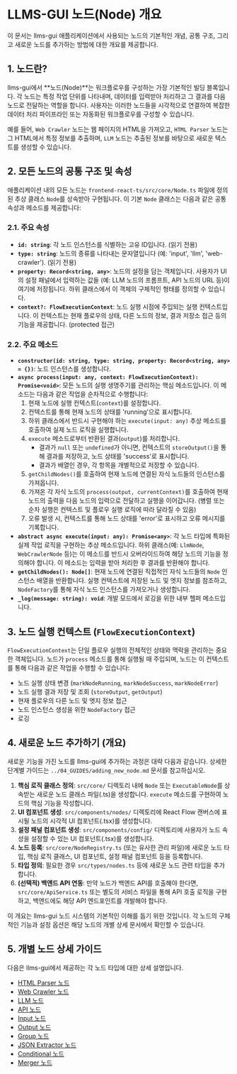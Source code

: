 # LLMS-GUI 노드(Node) 개요

이 문서는 llms-gui 애플리케이션에서 사용되는 노드의 기본적인 개념, 공통 구조, 그리고 새로운 노드를 추가하는 방법에 대한 개요를 제공합니다.

## 1. 노드란?

llms-gui에서 **노드(Node)**는 워크플로우를 구성하는 가장 기본적인 빌딩 블록입니다. 각 노드는 특정 작업 단위를 나타내며, 데이터를 입력받아 처리하고 그 결과를 다음 노드로 전달하는 역할을 합니다. 사용자는 이러한 노드들을 시각적으로 연결하여 복잡한 데이터 처리 파이프라인 또는 자동화된 워크플로우를 구성할 수 있습니다.

예를 들어, `Web Crawler` 노드는 웹 페이지의 HTML을 가져오고, `HTML Parser` 노드는 그 HTML에서 특정 정보를 추출하며, `LLM` 노드는 추출된 정보를 바탕으로 새로운 텍스트를 생성할 수 있습니다.

## 2. 모든 노드의 공통 구조 및 속성

애플리케이션 내의 모든 노드는 `frontend-react-ts/src/core/Node.ts` 파일에 정의된 추상 클래스 `Node`를 상속받아 구현됩니다. 이 기본 `Node` 클래스는 다음과 같은 공통 속성과 메소드를 제공합니다:

### 2.1. 주요 속성

*   **`id: string`**: 각 노드 인스턴스를 식별하는 고유 ID입니다. (읽기 전용)
*   **`type: string`**: 노드의 종류를 나타내는 문자열입니다 (예: 'input', 'llm', 'web-crawler'). (읽기 전용)
*   **`property: Record<string, any>`**: 노드의 설정을 담는 객체입니다. 사용자가 UI의 설정 패널에서 입력하는 값들 (예: LLM 노드의 프롬프트, API 노드의 URL 등)이 여기에 저장됩니다. 하위 클래스에서 이 객체의 구체적인 형태를 정의할 수 있습니다.
*   **`context?: FlowExecutionContext`**: 노드 실행 시점에 주입되는 실행 컨텍스트입니다. 이 컨텍스트는 현재 플로우의 상태, 다른 노드의 정보, 결과 저장소 접근 등의 기능을 제공합니다. (protected 접근)

### 2.2. 주요 메소드

*   **`constructor(id: string, type: string, property: Record<string, any> = {})`**: 노드 인스턴스를 생성합니다.
*   **`async process(input: any, context: FlowExecutionContext): Promise<void>`**: 모든 노드의 실행 생명주기를 관리하는 핵심 메소드입니다. 이 메소드는 다음과 같은 작업을 순차적으로 수행합니다:
    1.  현재 노드에 실행 컨텍스트(`context`)를 설정합니다.
    2.  컨텍스트를 통해 현재 노드의 상태를 'running'으로 표시합니다.
    3.  하위 클래스에서 반드시 구현해야 하는 `execute(input: any)` 추상 메소드를 호출하여 실제 노드 로직을 실행합니다.
    4.  `execute` 메소드로부터 반환된 결과(`output`)를 처리합니다.
        *   결과가 `null` 또는 `undefined`가 아니면, 컨텍스트의 `storeOutput()`을 통해 결과를 저장하고, 노드 상태를 'success'로 표시합니다.
        *   결과가 배열인 경우, 각 항목을 개별적으로 저장할 수 있습니다.
    5.  `getChildNodes()`를 호출하여 현재 노드에 연결된 자식 노드들의 인스턴스를 가져옵니다.
    6.  가져온 각 자식 노드의 `process(output, currentContext)`를 호출하여 현재 노드의 출력을 다음 노드의 입력으로 전달하고 실행을 이어갑니다. (병렬 또는 순차 실행은 컨텍스트 및 플로우 실행 로직에 따라 달라질 수 있음)
    7.  오류 발생 시, 컨텍스트를 통해 노드 상태를 'error'로 표시하고 오류 메시지를 기록합니다.
*   **`abstract async execute(input: any): Promise<any>`**: 각 노드 타입에 특화된 실제 작업 로직을 구현하는 추상 메소드입니다. 하위 클래스(예: `LlmNode`, `WebCrawlerNode` 등)는 이 메소드를 반드시 오버라이드하여 해당 노드의 기능을 정의해야 합니다. 이 메소드는 입력을 받아 처리한 후 결과를 반환해야 합니다.
*   **`getChildNodes(): Node[]`**: 현재 노드에 연결된 직접적인 자식 노드들의 `Node` 인스턴스 배열을 반환합니다. 실행 컨텍스트에 저장된 노드 및 엣지 정보를 참조하고, `NodeFactory`를 통해 자식 노드 인스턴스를 가져오거나 생성합니다.
*   **`_log(message: string): void`**: 개발 모드에서 로깅을 위한 내부 헬퍼 메소드입니다.

## 3. 노드 실행 컨텍스트 (`FlowExecutionContext`)

`FlowExecutionContext`는 단일 플로우 실행의 전체적인 상태와 맥락을 관리하는 중요한 객체입니다. 노드가 `process` 메소드를 통해 실행될 때 주입되며, 노드는 이 컨텍스트를 통해 다음과 같은 작업을 수행할 수 있습니다:

*   노드 실행 상태 변경 (`markNodeRunning`, `markNodeSuccess`, `markNodeError`)
*   노드 실행 결과 저장 및 조회 (`storeOutput`, `getOutput`)
*   현재 플로우의 다른 노드 및 엣지 정보 접근
*   노드 인스턴스 생성을 위한 `NodeFactory` 접근
*   로깅

## 4. 새로운 노드 추가하기 (개요)

새로운 기능을 가진 노드를 llms-gui에 추가하는 과정은 대략 다음과 같습니다. 상세한 단계별 가이드는 `../04_GUIDES/adding_new_node.md` 문서를 참고하십시오.

1.  **핵심 로직 클래스 정의**: `src/core/` 디렉토리 내에 `Node` 또는 `ExecutableNode`를 상속받는 새로운 노드 클래스 파일(.ts)을 생성합니다. `execute` 메소드를 구현하여 노드의 핵심 기능을 작성합니다.
2.  **UI 컴포넌트 생성**: `src/components/nodes/` 디렉토리에 React Flow 캔버스에 표시될 노드의 시각적 UI 컴포넌트(.tsx)를 생성합니다.
3.  **설정 패널 컴포넌트 생성**: `src/components/config/` 디렉토리에 사용자가 노드 속성을 설정할 수 있는 UI 컴포넌트(.tsx)를 생성합니다.
4.  **노드 등록**: `src/core/NodeRegistry.ts` (또는 유사한 관리 파일)에 새로운 노드 타입, 핵심 로직 클래스, UI 컴포넌트, 설정 패널 컴포넌트 등을 등록합니다.
5.  **타입 정의**: 필요한 경우 `src/types/nodes.ts` 등에 새로운 노드 관련 타입을 추가합니다.
6.  **(선택적) 백엔드 API 연동**: 만약 노드가 백엔드 API를 호출해야 한다면, `src/core/ApiService.ts` 또는 별도의 서비스 파일을 통해 API 호출 로직을 구현하고, 백엔드에도 해당 API 엔드포인트를 개발해야 합니다.

이 개요는 llms-gui 노드 시스템의 기본적인 이해를 돕기 위한 것입니다. 각 노드의 구체적인 기능과 설정 옵션은 해당 노드의 개별 상세 문서에서 확인할 수 있습니다.

## 5. 개별 노드 상세 가이드

다음은 llms-gui에서 제공하는 각 노드 타입에 대한 상세 설명입니다.

*   [HTML Parser 노드](./html_parser_node.md)
*   [Web Crawler 노드](./web_crawler_node.md)
*   [LLM 노드](./llm_node.md)
*   [API 노드](./api_node.md)
*   [Input 노드](./input_node.md)
*   [Output 노드](./output_node.md)
*   [Group 노드](./group_node.md)
*   [JSON Extractor 노드](./json_extractor_node.md)
*   [Conditional 노드](./conditional_node.md)
*   [Merger 노드](./merger_node.md) 